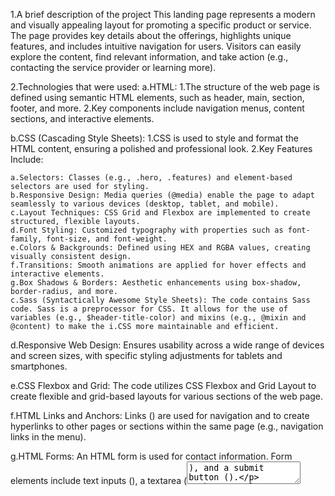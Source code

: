 1.A brief description of the project
This landing page represents a modern and visually appealing layout for promoting a specific product or service. The page provides key details about the offerings, highlights unique features, and includes intuitive navigation for users. Visitors can easily explore the content, find relevant information, and take action (e.g., contacting the service provider or learning more).

2.Technologies that were used:
a.HTML: 
    1.The structure of the web page is defined using semantic HTML elements, such as header, main, section, footer, and more.
    2.Key components include navigation menus, content sections, and interactive elements.

b.CSS (Cascading Style Sheets): 
    1.CSS is used to style and format the HTML content, ensuring a polished and professional look.
    2.Key Features Include:

    a.Selectors: Classes (e.g., .hero, .features) and element-based selectors are used for styling.
    b.Responsive Design: Media queries (@media) enable the page to adapt seamlessly to various devices (desktop, tablet, and mobile).
    c.Layout Techniques: CSS Grid and Flexbox are implemented to create structured, flexible layouts.
    d.Font Styling: Customized typography with properties such as font-family, font-size, and font-weight.
    e.Colors & Backgrounds: Defined using HEX and RGBA values, creating visually consistent design.
    f.Transitions: Smooth animations are applied for hover effects and interactive elements.
    g.Box Shadows & Borders: Aesthetic enhancements using box-shadow, border-radius, and more.
    c.Sass (Syntactically Awesome Style Sheets): The code contains Sass code. Sass is a preprocessor for CSS. It allows for the use of variables (e.g., $header-title-color) and mixins (e.g., @mixin and @content) to make the i.CSS more maintainable and efficient.

d.Responsive Web Design: Ensures usability across a wide range of devices and screen sizes, with specific styling adjustments for tablets and smartphones.

e.CSS Flexbox and Grid: The code utilizes CSS Flexbox and Grid Layout to create flexible and grid-based layouts for various sections of the web page.

f.HTML Links and Anchors: Links () are used for navigation and to create hyperlinks to other pages or sections within the same page (e.g., navigation links in the menu).

g.HTML Forms: An HTML form is used for contact information. Form elements include text inputs (), a textarea (<textarea>), and a submit button ().

h.External Resources: External resources such as fonts (from Google Fonts) and image files (e.g., icons) are loaded using and <script> tags.

i.Poppins Font: The code loads the Poppins font family from Google Fonts.

3.Link to preview: https://oskushnir.github.io/mybike-landing/

4.Link to maket: https://www.figma.com/file/NZQAIydtHo5QkINyGLHNcq/BIKE-New-Version?node-id=41317%3A217&mode=dev
